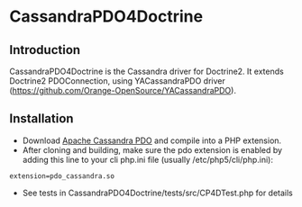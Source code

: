 CassandraPDO4Doctrine
===============

## Introduction
CassandraPDO4Doctrine is the Cassandra driver for Doctrine2. It extends Doctrine2 PDOConnection, using YACassandraPDO driver (https://github.com/Orange-OpenSource/YACassandraPDO). 

## Installation
* Download [Apache Cassandra PDO](https://github.com/Orange-OpenSource/YACassandraPDO) and compile into a PHP extension. 
* After cloning and building, make sure the pdo extension is enabled by adding this line to your cli php.ini file (usually /etc/php5/cli/php.ini):
```
extension=pdo_cassandra.so
```
* See tests in CassandraPDO4Doctrine/tests/src/CP4DTest.php for details
